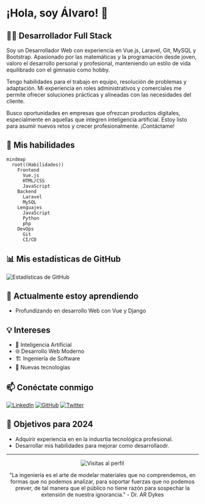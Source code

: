 # ¡Hola, soy Álvaro! 👋

## 👨‍💻 Desarrollador Full Stack

Soy un Desarrollador Web con experiencia en Vue.js, Laravel, Git, MySQL y Bootstrap. Apasionado por las matemáticas y la programación desde joven, valoro el desarrollo personal y profesional, manteniendo un estilo de vida equilibrado con el gimnasio como hobby.

Tengo habilidades para el trabajo en equipo, resolución de problemas y adaptación. Mi experiencia en roles administrativos y comerciales me permite ofrecer soluciones prácticas y alineadas con las necesidades del cliente.

Busco oportunidades en empresas que ofrezcan productos digitales, especialmente en aquellas que integren inteligencia artificial. Estoy listo para asumir nuevos retos y crecer profesionalmente. ¡Contáctame!

## 🚀 Mis habilidades

```mermaid
mindmap
  root((Habilidades))
    Frontend
      Vue.js
      HTML/CSS
      JavaScript
    Backend
      Laravel
      MySQL
    Lenguajes
      JavaScript
      Python
      php
    DevOps
      Git
      CI/CD
```

## 📊 Mis estadísticas de GitHub

![Estadísticas de GitHub](https://github-readme-stats.vercel.app/api?username=AlvaritoGSG&show_icons=true&theme=radical)

## 🌱 Actualmente estoy aprendiendo

- Profundizando en desarrollo Web con Vue y Django

## 💡 Intereses

- 🧠 Inteligencia Artificial
- 🌐 Desarrollo Web Moderno
- 🏗️ Ingeniería de Software
- 🚀 Nuevas tecnologías

## 📫 Conéctate conmigo

[![LinkedIn](https://img.shields.io/badge/-LinkedIn-0077B5?style=flat-square&logo=linkedin&logoColor=white)](https://www.linkedin.com/in/alvaritogsg/)
[![GitHub](https://img.shields.io/badge/-GitHub-181717?style=flat-square&logo=github&logoColor=white)](https://github.com/AlvaritoGSG)
[![Twitter](https://img.shields.io/badge/-Twitter-1DA1F2?style=flat-square&logo=twitter&logoColor=white)](https://x.com/AlvaritoGSG)

## 🎯 Objetivos para 2024

- Adquirir experiencia en en la indusrtia tecnológica profesional.
- Desarrollar mis habilidades para mejorar como desarrollaodr.

---

<p align="center">
  <img src="https://komarev.com/ghpvc/?username=TuUsuario&color=blueviolet" alt="Visitas al perfil">
</p>

<p align="center">
  "La ingeniería es el arte de modelar materiales que no comprendemos, en formas que no podemos analizar, para soportar fuerzas que no podemos prever, de tal manera que el público no tiene razón para sospechar la extensión de nuestra ignorancia." - Dr. AR Dykes
</p>
